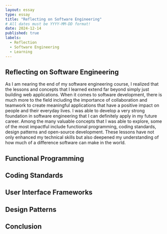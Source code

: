 ```yaml
---
layout: essay
type: essay
title: "Reflecting on Software Engineering"
# All dates must be YYYY-MM-DD format!
date: 2024-12-14
published: true
labels:
  - Reflection
  - Software Engineering
  - Learning
---
```


## Reflecting on Software Engineering

As I am nearing the end of my software engineering course, I realized that the lessons and concepts that I learned extend far beyond simply just building web applications. When it comes to software development, there is much more to the field including the importance of collaboration and teamwork to create meaningful applications that have a positive impact on people and their everyday lives. I was able to develop a very strong foundation in software engineering that I can definitely apply in my future career. Among the many valuable concepts that I was able to explore, some of the most impactful include functional programming, coding standards, design patterns and open-source development. These lessons have not only enhanced my technical skills but also deepened my understanding of how much of a difference software can make in the world. 

## Functional Programming

## Coding Standards

## User Interface Frameworks

## Design Patterns

## Conclusion
